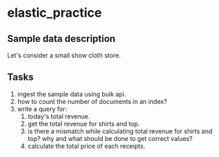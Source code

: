 # elastic_practice

## Sample data description
Let's consider a small show cloth store.

## Tasks

1. ingest the sample data using bulk api.
1. how to count the number of documents in an index?
1. write a query for:
    1. today's total revenue.
    1. get the total revenue for shirts and top.
    1. is there a mismatch while calculating total revenue for shirts and top? why and what should be done to get correct values?
    1. calculate the total price of each receipts.
